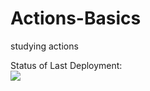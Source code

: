 # Actions-Basics
studying actions

Status of Last Deployment: <br>
<img src="https://github.com/IVN-tone/Actions-Basics/workflows/My-GitHubActions-Basics/badge.svg?branch=master"><br>




